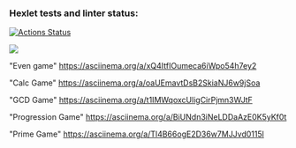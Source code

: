 ### Hexlet tests and linter status:
[![Actions Status](https://github.com/S1n0n1m/java-project-61/workflows/hexlet-check/badge.svg)](https://github.com/S1n0n1m/java-project-61/actions)

<a href="https://codeclimate.com/github/S1n0n1m/java-project-61/maintainability"><img src="https://api.codeclimate.com/v1/badges/63b3b381e73d82eb1a43/maintainability" /></a>

"Even game"  https://asciinema.org/a/xQ4ItfIOumeca6iWpo54h7ey2



"Calc Game"  https://asciinema.org/a/oaUEmavtDsB2SkiaNJ6w9jSoa



"GCD Game"   https://asciinema.org/a/t1IMWqoxcUligCirPjmn3WJtF



"Progression Game"  https://asciinema.org/a/BiUNdn3iNeLDDaAzE0K5yKf0t



"Prime Game"   https://asciinema.org/a/Tl4B66ogE2D36w7MJJvd0115l



<html>
<head>
  <link rel="stylesheet" type="text/css" href="asciinema-player.css" />
</head>
<body>
  <div id="player"></div>
  <script src="asciinema-player.min.js"></script>
  <script>
    AsciinemaPlayer.create(
      '573072.cast',
      document.getElementById('player'),
      { cols: 80, rows: 24 }
    );
  </script>
</body>
</html>

